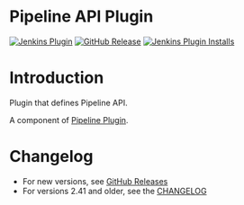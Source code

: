 # Pipeline API Plugin

[![Jenkins Plugin](https://img.shields.io/jenkins/plugin/v/workflow-api)](https://plugins.jenkins.io/workflow-api)
[![GitHub Release](https://img.shields.io/github/v/tag/jenkinsci/workflow-api-plugin?label=changelog)](https://github.com/jenkinsci/workflow-api-plugin/releases/latest)
[![Jenkins Plugin Installs](https://img.shields.io/jenkins/plugin/i/workflow-api?color=blue)](https://plugins.jenkins.io/workflow-api)

# Introduction

Plugin that defines Pipeline API.

A component of [Pipeline
Plugin](https://plugins.jenkins.io/workflow-aggregator).

# Changelog

* For new versions, see [GitHub Releases](https://github.com/jenkinsci/workflow-api-plugin/releases)
* For versions 2.41 and older, see the [CHANGELOG](https://github.com/jenkinsci/workflow-api-plugin/blob/master/CHANGELOG.md)
